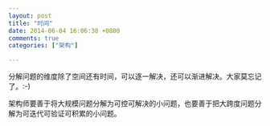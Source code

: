 ```yaml
---
layout: post
title: "时间"
date: 2014-06-04 16:06:38 +0800
comments: true
categories: ["架构"]

---
```


分解问题的维度除了空间还有时间，可以逐一解决，还可以渐进解决。大家莫忘记了。:-)

架构师要善于将大规模问题分解为可控可解决的小问题，也要善于把大跨度问题分解为可迭代可验证可积累的小问题。
